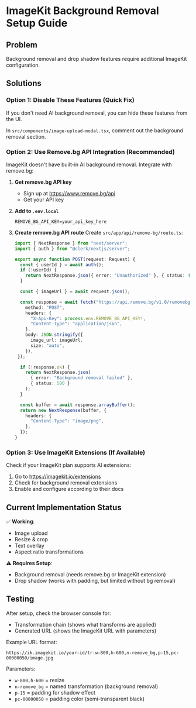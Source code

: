 # ImageKit Background Removal Setup Guide

## Problem
Background removal and drop shadow features require additional ImageKit configuration.

## Solutions

### Option 1: Disable These Features (Quick Fix)
If you don't need AI background removal, you can hide these features from the UI.

In `src/components/image-upload-modal.tsx`, comment out the background removal section.

### Option 2: Use Remove.bg API Integration (Recommended)
ImageKit doesn't have built-in AI background removal. Integrate with remove.bg:

1. **Get remove.bg API key**
   - Sign up at https://www.remove.bg/api
   - Get your API key

2. **Add to `.env.local`**
   ```
   REMOVE_BG_API_KEY=your_api_key_here
   ```

3. **Create remove.bg API route**
   Create `src/app/api/remove-bg/route.ts`:
   ```typescript
   import { NextResponse } from "next/server";
   import { auth } from "@clerk/nextjs/server";

   export async function POST(request: Request) {
     const { userId } = await auth();
     if (!userId) {
       return NextResponse.json({ error: "Unauthorized" }, { status: 401 });
     }

     const { imageUrl } = await request.json();

     const response = await fetch("https://api.remove.bg/v1.0/removebg", {
       method: "POST",
       headers: {
         "X-Api-Key": process.env.REMOVE_BG_API_KEY!,
         "Content-Type": "application/json",
       },
       body: JSON.stringify({
         image_url: imageUrl,
         size: "auto",
       }),
    });

     if (!response.ok) {
       return NextResponse.json(
         { error: "Background removal failed" },
         { status: 500 }
       );
     }

     const buffer = await response.arrayBuffer();
     return new NextResponse(buffer, {
       headers: {
         "Content-Type": "image/png",
       },
     });
   }
   ```

### Option 3: Use ImageKit Extensions (If Available)
Check if your ImageKit plan supports AI extensions:

1. Go to https://imagekit.io/extensions
2. Check for background removal extensions
3. Enable and configure according to their docs

## Current Implementation Status

✅ **Working**:
- Image upload
- Resize & crop
- Text overlay
- Aspect ratio transformations

⚠️ **Requires Setup**:
- Background removal (needs remove.bg or ImageKit extension)
- Drop shadow (works with padding, but limited without bg removal)

## Testing

After setup, check the browser console for:
- Transformation chain (shows what transforms are applied)
- Generated URL (shows the ImageKit URL with parameters)

Example URL format:
```
https://ik.imagekit.io/your-id/tr:w-800,h-600,n-remove_bg,p-15,pc-00000050/image.jpg
```

Parameters:
- `w-800,h-600` = resize
- `n-remove_bg` = named transformation (background removal)
- `p-15` = padding for shadow effect
- `pc-00000050` = padding color (semi-transparent black)
